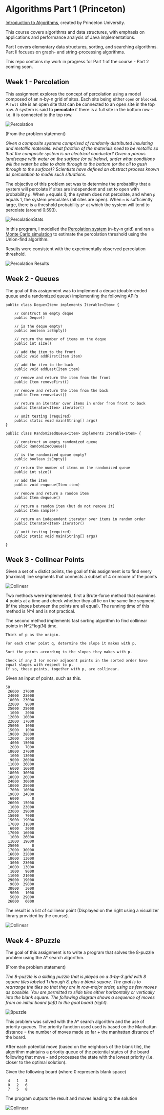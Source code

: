 # Algorithms Part 1 (Princeton)

[Introduction to Algorithms](https://coursera.org/learn/algorithms-part1), created by Princeton University.

This course covers algorithms and data structures, with emphasis on applications and performance analysis of Java implementations. 

Part I covers elementary data structures, sorting, and searching algorithms. Part II focuses on graph- and string-processing algorithms.

This repo contains my work in progress for Part 1 of the course - Part 2 coming soon.

## Week 1 - Percolation

This assignment explores the concept of percolation using a model composed of an n-by-n grid of sites. Each site being either `open` or `blocked`. A `full` site is an open site that can be connected to an open site in the top row. A system is said to **percolate** if there is a full site in the bottom row - i.e. it is connected to the top row.

![Percolation](img/percolation.png)

(From the problem statement)

*Given a composite systems comprised of randomly distributed insulating and metallic materials:  what fraction of the materials need to be metallic so that the composite system is an electrical conductor? Given a porous landscape with water on the surface (or oil below), under what conditions will the water be able to drain through to the bottom (or the oil to gush through to the surface)? Scientists have defined an abstract process known as percolation to model such situations.*



The objective of this problem set was to determine the probability that a system will percolate if sites are independent and set to open with probability `p`. When `p` equals 0, the system does not percolate, and when `p` equals 1, the system percolates (all sites are open). When `n` is sufficiently large, there is a threshold probability `p*` at which the system will tend to percolate (around 0.593).  

![PercolationStats](img/percolation2.png)

In this program, I modelled the [Percolation system](Week1_PS_Percolation/src/Percolation.java) (n-by-n grid) and ran a [Monte Carlo simulation](Week1_PS_Percolation/src/PercolationStats.java) to estimate the percolation threshold using the Union-find algorithm. 

Results were consistent with the experimentally observed percolation threshold.

![Percolation Results](img/percolationresults.png)

## Week 2 - Queues

The goal of this assignment was to implement a deque (double-ended queue and a randomized queue) implementing the following API's

```
public class Deque<Item> implements Iterable<Item> {

    // construct an empty deque
    public Deque()

    // is the deque empty?
    public boolean isEmpty()

    // return the number of items on the deque
    public int size()

    // add the item to the front
    public void addFirst(Item item)

    // add the item to the back
    public void addLast(Item item)

    // remove and return the item from the front
    public Item removeFirst()

    // remove and return the item from the back
    public Item removeLast()

    // return an iterator over items in order from front to back
    public Iterator<Item> iterator()

    // unit testing (required)
    public static void main(String[] args)
}
```

```
public class RandomizedQueue<Item> implements Iterable<Item> {

    // construct an empty randomized queue
    public RandomizedQueue()

    // is the randomized queue empty?
    public boolean isEmpty()

    // return the number of items on the randomized queue
    public int size()

    // add the item
    public void enqueue(Item item)

    // remove and return a random item
    public Item dequeue()

    // return a random item (but do not remove it)
    public Item sample()

    // return an independent iterator over items in random order
    public Iterator<Item> iterator()

    // unit testing (required)
    public static void main(String[] args)

}
```

## Week 3 - Collinear Points

 Given a set of `n` distict points, the goal of this assignment is to find every (maximal) line segments that connects a subset of 4 or moore of the points

 ![Collinear](img/collinear.png)

 Two methods were implemented, first a Brute-force method that examines 4 points at a time and check whether they all lie on the same line segment (if the slopes between the points are all equal). The running time of this method is N^4 and is not practical.

 The second method implements fast sorting algorithm to find collinear points in N^2*log(N) time.
 ```
Think of p as the origin.

For each other point q, determine the slope it makes with p.

Sort the points according to the slopes they makes with p.

Check if any 3 (or more) adjacent points in the sorted order have equal slopes with respect to p. 
If so, these points, together with p, are collinear.
```

Given an input of points, such as this.
```
50
 26000  27000
 24000  23000
 18000  23000
 22000   9000
 25000  25000
  1000   2000
 12000  10000
 22000  17000
 25000   1000
 15000   1000
 19000  28000
 12000   3000
  4000  15000
  2000   7000
 18000  27000
  1000  13000
  9000  26000
 11000  26000
  6000  16000
 18000  30000
 18000  26000
 24000  30000
 10000  25000
  7000  10000
 19000  24000
  6000      0
 26000  15000
  1000  23000
 23000  29000
 15000   7000
 15000  19000
 17000  31000
  6000   2000
 17000  16000
  1000  26000
 11000  19000
 25000      0
 17000  30000
 16000  22000
 18000  13000
  3000  23000
 10000  13000
  1000   9000
 11000  21000
 29000  19000
  9000  29000
 30000   3000
  9000   1000
  5000  29000
 26000   6000
```

The result is a list of collinear point (Displayed on the right using a visualizer library provided by the course).

 ![Collinear](img/collinearresults.png)


 ## Week 4 - 8Puzzle

 The goal of this assignment is to write a program that solves the 8-puzzle problem using the A* search algorithm.
 
 
(From the problem statement)

*The 8-puzzle is a sliding puzzle that is played on a 3-by-3 grid with 8 square tiles labeled 1 through 8, plus a blank
  square. The goal is to rearrange the tiles so that they are in row-major order, using as few moves as possible. 
  You are permitted to slide tiles either horizontally or vertically into the blank square. 
  The following diagram shows a sequence of moves from an initial board (left) to the goal board (right).*

![8puzzle](img/8puzzle.png)


This problem was solved with the A* search algorithm and the use of priority queues. The priority function used used is based on the Manhattan distance = the number of moves made so far + the manhattan distance of the board. 

After each potential move (based on the neighbors of the blank tile), the algorithm maintains a priority queue of the potential states of the board following that move - and processes the state with the lowest priority (i.e. closer to the optimal solution).

Given the following board (where 0 represents blank space)

```
 4   1   3   
 0   2   6   
 7   5   8   
 ```

The program outputs the result and moves leading to the solution

  ![Collinear](img/8puzzlesolution.png)
